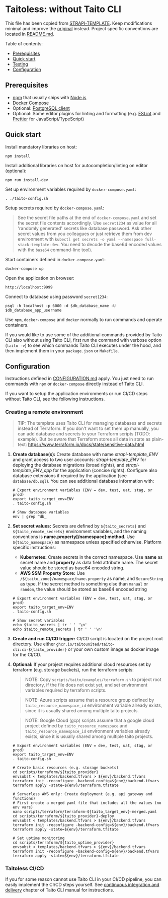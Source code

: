 # Taitoless: without Taito CLI

This file has been copied from [STRAPI-TEMPLATE](https://github.com/TaitoUnited/STRAPI-TEMPLATE/). Keep modifications minimal and improve the [original](https://github.com/TaitoUnited/STRAPI-TEMPLATE/blob/dev/scripts/taito/TAITOLESS.md) instead. Project specific conventions are located in [README.md](../../README.md#conventions).

Table of contents:

- [Prerequisites](#prerequisites)
- [Quick start](#quick-start)
- [Testing](#testing)
- [Configuration](##onfiguration)

## Prerequisites

- [npm](https://github.com/npm/cli) that usually ships with [Node.js](https://nodejs.org/)
- [Docker Compose](https://docs.docker.com/compose/install/)
- Optional: [PostgreSQL client](https://wiki.postgresql.org/wiki/PostgreSQL_Clients)
- Optional: Some editor plugins for linting and formatting (e.g. [ESLint](https://eslint.org/docs/user-guide/integrations#editors) and [Prettier](https://prettier.io/docs/en/editors.html) for JavaScript/TypeScript)

## Quick start

Install mandatory libraries on host:

    npm install

Install additional libraries on host for autocompletion/linting on editor (optional):

    npm run install-dev

Set up environment variables required by `docker-compose.yaml`:

    . ./taito-config.sh

Setup secrets required by `docker-compose.yaml`:

> See the secret file paths at the end of `docker-compose.yaml` and set the secret file contents accordingly. Use `secret1234` as value for all 'randomly generated' secrets like database password. Ask other secret values from you colleagues or just retrieve them from dev environment with `kubectl get secrets -o yaml --namespace full-stack-template-dev`. You need to decode the base64 encoded values with the `base64` command-line tool).

Start containers defined in `docker-compose.yaml`:

    docker-compose up

Open the application on browser:

    http://localhost:9999

Connect to database using password `secret1234`:

    psql -h localhost -p 6000 -d $db_database_name -U $db_database_app_username

Use `npm`, `docker-compose` and `docker` normally to run commands and operate containers.

If you would like to use some of the additional commands provided by Taito CLI also without using Taito CLI, first run the command with verbose option (`taito -v`) to see which commands Taito CLI executes under the hood, and then implement them in your `package.json` or `Makefile`.

## Configuration

Instructions defined in [CONFIGURATION.md](CONFIGURATION.md) apply. You just need to run commands with `npm` or `docker-compose` directly instead of Taito CLI.

If you want to setup the application environments or run CI/CD steps without Taito CLI, see the following instructions.

### Creating a remote environment

> TIP: The template uses Taito CLI for managing databases and secrets instead of Terraform. If you don't want to set them up manually, you can add database and secrets to your Terraform scripts (TODO: example). But be aware that Terraform stores all data in state as plain-text: https://www.terraform.io/docs/state/sensitive-data.html

1. **Create database(s):** Create database with name _strapi-template_ENV_ and grant access to two user accounts: _strapi-template_ENV_ for deploying the database migrations (broad rights), and _strapi-template_ENV_app_ for the application (concise rights). Configure also database extensions if required by the application (see `database/db.sql`). You can see additional database information with:

   ```
   # Export environment variables (ENV = dev, test, uat, stag, or prod)
   export taito_target_env=ENV
   . taito-config.sh

   # Show database variables
   env | grep ^db_
   ```

2. **Set secret values:** Secrets are defined by `${taito_secrets}` and `${taito_remote_secrets}` environment variables, and the naming conventions is **name.property[/namespace]:method**. Use `${taito_namespace}` as namespace unless specified otherwise. Platform specific instructions:

   - **Kubernetes:** Create secrets in the correct namespace. Use **name** as secret name and **property** as data field attribute name. The secret value should be stored as base64 encoded string.
   - **AWS SSM Property Store:** Use `/${taito_zone}/namespace/name.property` as name, and `SecureString` as type. If the secret method is something else than `manual` or `random`, the value should be stored as base64 encoded string

   ```
   # Export environment variables (ENV = dev, test, uat, stag, or prod)
   export taito_target_env=ENV
   . taito-config.sh

   # Show secret variables
   echo $taito_secrets | tr ' ' '\n'
   echo $taito_remote_secrets | tr ' ' '\n'
   ```

3. **Create and run CI/CD trigger:** CI/CD script is located on the project root directory. Use either `ghcr.io/taitounited/taito-cli:ci-${taito_provider}` or your own custom image as docker image for the CI/CD.

4. **Optional:** If your project requires additional cloud resources set by terraform (e.g. storage buckets), run the terraform scripts:

   > NOTE: Copy `scripts/taito/examples/terraform.sh` to project root directory, if the file does not exist yet, and set environment variables required by terraform scripts.

   > NOTE: Azure scripts assume that a resource group defined by `taito_resource_namespace_id` environment variable already exists, since it is usually shared among multiple taito projects.

   > NOTE: Google Cloud (gcp) scripts assume that a google cloud project defined by `taito_resource_namespace` and `taito_resource_namespace_id` environment variables already exists, since it is usually shared among multiple taito projects.

   ```
   # Export environment variables (ENV = dev, test, uat, stag, or prod)
   export taito_target_env=ENV
   . taito-config.sh

   # Create basic resources (e.g. storage buckets)
   cd scripts/terraform/${taito_provider}
   envsubst < templates/backend.tfvars > ${env}/backend.tfvars
   terraform init -reconfigure -backend-config=${env}/backend.tfvars
   terraform apply -state=${env}/terraform.tfstate

   # Serverless AWS only: Create deployment (e.g. api gateway and functions)
   # First create a merged yaml file that includes all the values (no env vars)
   nano scripts/terraform/terraform-${taito_target_env}-merged.yaml
   cd scripts/terraform/${taito_provider}-deploy
   envsubst < templates/backend.tfvars > ${env}/backend.tfvars
   terraform init -reconfigure -backend-config=${env}/backend.tfvars
   terraform apply -state=${env}/terraform.tfstate

   # Set uptime monitoring
   cd scripts/terraform/${taito_uptime_provider}
   envsubst < templates/backend.tfvars > ${env}/backend.tfvars
   terraform init -reconfigure -backend-config=${env}/backend.tfvars
   terraform apply -state=${env}/terraform.tfstate
   ```

### Taitoless CI/CD

If you for some reason cannot use Taito CLI in your CI/CD pipeline, you can easily implement the CI/CD steps yourself. See [continuous integration and delivery](https://taitounited.github.io/taito-cli/docs/06-continuous-integration-and-delivery) chapter of Taito CLI manual for instructions.
